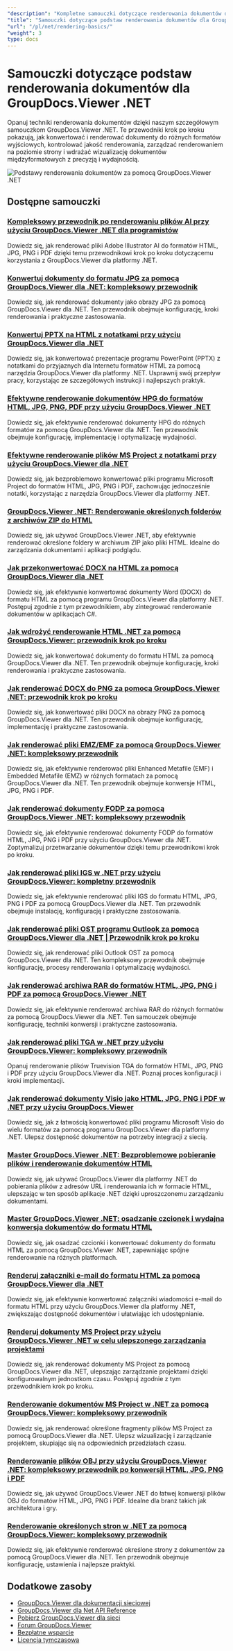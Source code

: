 ```yaml
---
"description": "Kompletne samouczki dotyczące renderowania dokumentów do wielu formatów wyjściowych, w tym HTML, PDF i formatów graficznych, przy użyciu GroupDocs.Viewer dla .NET."
"title": "Samouczki dotyczące podstaw renderowania dokumentów dla GroupDocs.Viewer .NET"
"url": "/pl/net/rendering-basics/"
"weight": 3
type: docs
---
```

# Samouczki dotyczące podstaw renderowania dokumentów dla GroupDocs.Viewer .NET

Opanuj techniki renderowania dokumentów dzięki naszym szczegółowym samouczkom GroupDocs.Viewer .NET. Te przewodniki krok po kroku pokazują, jak konwertować i renderować dokumenty do różnych formatów wyjściowych, kontrolować jakość renderowania, zarządzać renderowaniem na poziomie strony i wdrażać wizualizację dokumentów międzyformatowych z precyzją i wydajnością.

![Podstawy renderowania dokumentów za pomocą GroupDocs.Viewer .NET](/viewer/rendering-basics/image.png)

## Dostępne samouczki

### [Kompleksowy przewodnik po renderowaniu plików AI przy użyciu GroupDocs.Viewer .NET dla programistów](./render-ai-groupdocs-viewer-net-guide/)
Dowiedz się, jak renderować pliki Adobe Illustrator AI do formatów HTML, JPG, PNG i PDF dzięki temu przewodnikowi krok po kroku dotyczącemu korzystania z GroupDocs.Viewer dla platformy .NET.

### [Konwertuj dokumenty do formatu JPG za pomocą GroupDocs.Viewer dla .NET: kompleksowy przewodnik](./render-documents-jpg-groupdocs-viewer-dotnet/)
Dowiedz się, jak renderować dokumenty jako obrazy JPG za pomocą GroupDocs.Viewer dla .NET. Ten przewodnik obejmuje konfigurację, kroki renderowania i praktyczne zastosowania.

### [Konwertuj PPTX na HTML z notatkami przy użyciu GroupDocs.Viewer dla .NET](./render-pptx-notes-html-groupdocs-viewer-net/)
Dowiedz się, jak konwertować prezentacje programu PowerPoint (PPTX) z notatkami do przyjaznych dla Internetu formatów HTML za pomocą narzędzia GroupDocs.Viewer dla platformy .NET. Usprawnij swój przepływ pracy, korzystając ze szczegółowych instrukcji i najlepszych praktyk.

### [Efektywne renderowanie dokumentów HPG do formatów HTML, JPG, PNG, PDF przy użyciu GroupDocs.Viewer .NET](./groupdocs-viewer-net-hpg-rendering-guide/)
Dowiedz się, jak efektywnie renderować dokumenty HPG do różnych formatów za pomocą GroupDocs.Viewer dla .NET. Ten przewodnik obejmuje konfigurację, implementację i optymalizację wydajności.

### [Efektywne renderowanie plików MS Project z notatkami przy użyciu GroupDocs.Viewer dla .NET](./groupdocs-viewer-ms-project-notes-conversion/)
Dowiedz się, jak bezproblemowo konwertować pliki programu Microsoft Project do formatów HTML, JPG, PNG i PDF, zachowując jednocześnie notatki, korzystając z narzędzia GroupDocs.Viewer dla platformy .NET.

### [GroupDocs.Viewer .NET: Renderowanie określonych folderów z archiwów ZIP do HTML](./groupdocs-viewer-dotnet-render-zip-folders-html/)
Dowiedz się, jak używać GroupDocs.Viewer .NET, aby efektywnie renderować określone foldery w archiwum ZIP jako pliki HTML. Idealne do zarządzania dokumentami i aplikacji podglądu.

### [Jak przekonwertować DOCX na HTML za pomocą GroupDocs.Viewer dla .NET](./render-docx-html-groupdocs-viewer-dotnet/)
Dowiedz się, jak efektywnie konwertować dokumenty Word (DOCX) do formatu HTML za pomocą programu GroupDocs.Viewer dla platformy .NET. Postępuj zgodnie z tym przewodnikiem, aby zintegrować renderowanie dokumentów w aplikacjach C#.

### [Jak wdrożyć renderowanie HTML .NET za pomocą GroupDocs.Viewer: przewodnik krok po kroku](./implement-net-html-rendering-groupdocs-viewer/)
Dowiedz się, jak konwertować dokumenty do formatu HTML za pomocą GroupDocs.Viewer dla .NET. Ten przewodnik obejmuje konfigurację, kroki renderowania i praktyczne zastosowania.

### [Jak renderować DOCX do PNG za pomocą GroupDocs.Viewer .NET: przewodnik krok po kroku](./render-docx-png-groupdocs-viewer-net/)
Dowiedz się, jak konwertować pliki DOCX na obrazy PNG za pomocą GroupDocs.Viewer dla .NET. Ten przewodnik obejmuje konfigurację, implementację i praktyczne zastosowania.

### [Jak renderować pliki EMZ/EMF za pomocą GroupDocs.Viewer .NET: kompleksowy przewodnik](./render-emz-emf-groupdocs-viewer-dotnet/)
Dowiedz się, jak efektywnie renderować pliki Enhanced Metafile (EMF) i Embedded Metafile (EMZ) w różnych formatach za pomocą GroupDocs.Viewer dla .NET. Ten przewodnik obejmuje konwersje HTML, JPG, PNG i PDF.

### [Jak renderować dokumenty FODP za pomocą GroupDocs.Viewer .NET: kompleksowy przewodnik](./render-fodp-documents-groupdocs-viewer-net/)
Dowiedz się, jak efektywnie renderować dokumenty FODP do formatów HTML, JPG, PNG i PDF przy użyciu GroupDocs.Viewer dla .NET. Zoptymalizuj przetwarzanie dokumentów dzięki temu przewodnikowi krok po kroku.

### [Jak renderować pliki IGS w .NET przy użyciu GroupDocs.Viewer: kompletny przewodnik](./render-igs-files-groupdocs-viewer-dotnet/)
Dowiedz się, jak efektywnie renderować pliki IGS do formatu HTML, JPG, PNG i PDF za pomocą GroupDocs.Viewer dla .NET. Ten przewodnik obejmuje instalację, konfigurację i praktyczne zastosowania.

### [Jak renderować pliki OST programu Outlook za pomocą GroupDocs.Viewer dla .NET | Przewodnik krok po kroku](./render-outlook-ost-groupdocs-viewer-net/)
Dowiedz się, jak renderować pliki Outlook OST za pomocą GroupDocs.Viewer dla .NET. Ten kompleksowy przewodnik obejmuje konfigurację, procesy renderowania i optymalizację wydajności.

### [Jak renderować archiwa RAR do formatów HTML, JPG, PNG i PDF za pomocą GroupDocs.Viewer .NET](./rendering-rar-archives-using-groupdocs-viewer-net/)
Dowiedz się, jak efektywnie renderować archiwa RAR do różnych formatów za pomocą GroupDocs.Viewer dla .NET. Ten samouczek obejmuje konfigurację, techniki konwersji i praktyczne zastosowania.

### [Jak renderować pliki TGA w .NET przy użyciu GroupDocs.Viewer: kompleksowy przewodnik](./render-tga-files-dotnet-groupdocs-viewer/)
Opanuj renderowanie plików Truevision TGA do formatów HTML, JPG, PNG i PDF przy użyciu GroupDocs.Viewer dla .NET. Poznaj proces konfiguracji i kroki implementacji.

### [Jak renderować dokumenty Visio jako HTML, JPG, PNG i PDF w .NET przy użyciu GroupDocs.Viewer](./groupdocs-viewer-dotnet-render-visio-documents-html-jpg-png-pdf/)
Dowiedz się, jak z łatwością konwertować pliki programu Microsoft Visio do wielu formatów za pomocą programu GroupDocs.Viewer dla platformy .NET. Ulepsz dostępność dokumentów na potrzeby integracji z siecią.

### [Master GroupDocs.Viewer .NET: Bezproblemowe pobieranie plików i renderowanie dokumentów HTML](./mastering-groupdocs-viewer-net-file-download-html-rendering/)
Dowiedz się, jak używać GroupDocs.Viewer dla platformy .NET do pobierania plików z adresów URL i renderowania ich w formacie HTML, ulepszając w ten sposób aplikacje .NET dzięki uproszczonemu zarządzaniu dokumentami.

### [Master GroupDocs.Viewer .NET: osadzanie czcionek i wydajna konwersja dokumentów do formatu HTML](./embed-fonts-convert-docs-groupdocs-viewer-net/)
Dowiedz się, jak osadzać czcionki i konwertować dokumenty do formatu HTML za pomocą GroupDocs.Viewer .NET, zapewniając spójne renderowanie na różnych platformach.

### [Renderuj załączniki e-mail do formatu HTML za pomocą GroupDocs.Viewer dla .NET](./render-email-attachments-html-groupdocs-viewer-net/)
Dowiedz się, jak efektywnie konwertować załączniki wiadomości e-mail do formatu HTML przy użyciu GroupDocs.Viewer dla platformy .NET, zwiększając dostępność dokumentów i ułatwiając ich udostępnianie.

### [Renderuj dokumenty MS Project przy użyciu GroupDocs.Viewer .NET w celu ulepszonego zarządzania projektami](./render-ms-project-docs-groupdocs-viewer-net/)
Dowiedz się, jak renderować dokumenty MS Project za pomocą GroupDocs.Viewer dla .NET, ulepszając zarządzanie projektami dzięki konfigurowalnym jednostkom czasu. Postępuj zgodnie z tym przewodnikiem krok po kroku.

### [Renderowanie dokumentów MS Project w .NET za pomocą GroupDocs.Viewer: kompleksowy przewodnik](./render-ms-project-dotnet-groupdocs-viewer/)
Dowiedz się, jak renderować określone fragmenty plików MS Project za pomocą GroupDocs.Viewer dla .NET. Ulepsz wizualizację i zarządzanie projektem, skupiając się na odpowiednich przedziałach czasu.

### [Renderowanie plików OBJ przy użyciu GroupDocs.Viewer .NET: kompleksowy przewodnik po konwersji HTML, JPG, PNG i PDF](./render-obj-files-groupdocs-viewer-net/)
Dowiedz się, jak używać GroupDocs.Viewer .NET do łatwej konwersji plików OBJ do formatów HTML, JPG, PNG i PDF. Idealne dla branż takich jak architektura i gry.

### [Renderowanie określonych stron w .NET za pomocą GroupDocs.Viewer: kompleksowy przewodnik](./groupdocs-viewer-net-rendering-pages-guide/)
Dowiedz się, jak efektywnie renderować określone strony z dokumentów za pomocą GroupDocs.Viewer dla .NET. Ten przewodnik obejmuje konfigurację, ustawienia i najlepsze praktyki.

## Dodatkowe zasoby

- [GroupDocs.Viewer dla dokumentacji sieciowej](https://docs.groupdocs.com/viewer/net/)
- [GroupDocs.Viewer dla Net API Reference](https://reference.groupdocs.com/viewer/net/)
- [Pobierz GroupDocs.Viewer dla sieci](https://releases.groupdocs.com/viewer/net/)
- [Forum GroupDocs.Viewer](https://forum.groupdocs.com/c/viewer/9)
- [Bezpłatne wsparcie](https://forum.groupdocs.com/)
- [Licencja tymczasowa](https://purchase.groupdocs.com/temporary-license/)